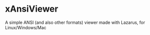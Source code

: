 # xAnsiViewer
A simple ANSI (and also other formats) viewer made with Lazarus, for Linux/Windows/Mac
